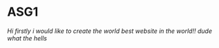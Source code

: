 # ASG1

*Hi firstly i would like to create the world best website in the world!!*
*dude what the hells*